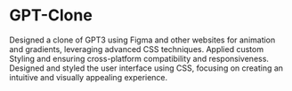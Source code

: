 # GPT-Clone
Designed a clone of GPT3 using Figma and other websites for animation and gradients, leveraging advanced CSS techniques. Applied custom Styling and ensuring cross-platform compatibility and responsiveness. Designed and styled the user interface using CSS, focusing on creating an intuitive and visually appealing experience.
